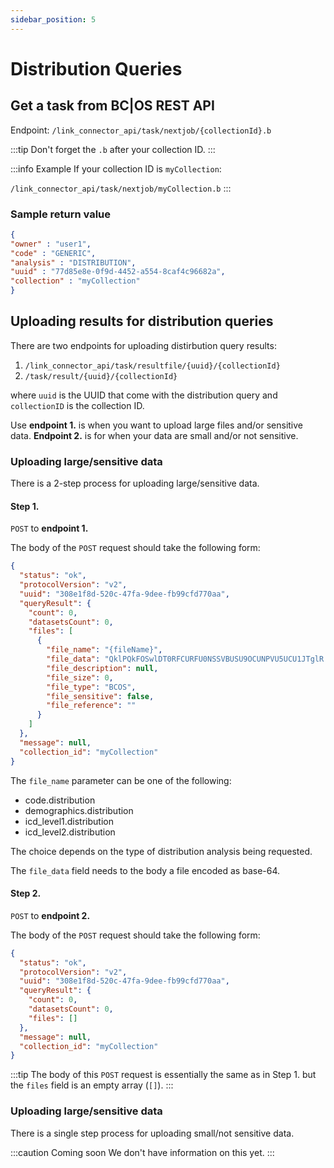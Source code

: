 ```yaml
---
sidebar_position: 5
---
```

# Distribution Queries

## Get a task from BC|OS REST API

Endpoint: `/link_connector_api/task/nextjob/{collectionId}.b`

:::tip
Don't forget the `.b` after your collection ID.
:::

:::info Example
If your collection ID is `myCollection`:

`/link_connector_api/task/nextjob/myCollection.b`
:::

### Sample return value
```json
{
"owner" : "user1",
"code" : "GENERIC",
"analysis" : "DISTRIBUTION",
"uuid" : "77d85e8e-0f9d-4452-a554-8caf4c96682a",
"collection" : "myCollection"
}
```

## Uploading results for distribution queries
There are two endpoints for uploading distirbution query results:
1. `/link_connector_api/task/resultfile/{uuid}/{collectionId}`
2. `/task/result/{uuid}/{collectionId}`

where `uuid` is the UUID that come with the distribution query and `collectionID` is the collection ID.

Use **endpoint 1.** is when you want to upload large files and/or sensitive data. **Endpoint 2.** is for when your data are small and/or not sensitive.

### Uploading large/sensitive data
There is a 2-step process for uploading large/sensitive data.

#### Step 1.
`POST` to **endpoint 1.**

The body of the `POST` request should take the following form:
```json
{
  "status": "ok",
  "protocolVersion": "v2",
  "uuid": "308e1f8d-520c-47fa-9dee-fb99cfd770aa",
  "queryResult": {
    "count": 0,
    "datasetsCount": 0,
    "files": [
      {
        "file_name": "{fileName}",
        "file_data": "QklPQkFOSwlDT0RFCURFU0NSSVBUSU9OCUNPVU5UCU1JTglR ...",
        "file_description": null,
        "file_size": 0,
        "file_type": "BCOS",
        "file_sensitive": false,
        "file_reference": ""
      }
    ]
  },
  "message": null,
  "collection_id": "myCollection"
}
```
The `file_name` parameter can be one of the following:
- code.distribution
- demographics.distribution
- icd_level1.distribution
- icd_level2.distribution

The choice depends on the type of distribution analysis being requested.

The `file_data` field needs to the body a file encoded as base-64.

#### Step 2.
`POST` to **endpoint 2.**

The body of the `POST` request should take the following form:
```json
{
  "status": "ok",
  "protocolVersion": "v2",
  "uuid": "308e1f8d-520c-47fa-9dee-fb99cfd770aa",
  "queryResult": {
    "count": 0,
    "datasetsCount": 0,
    "files": []
  },
  "message": null,
  "collection_id": "myCollection"
}
```
:::tip
The body of this `POST` request is essentially the same as in Step 1. but the `files` field is an empty array (`[]`).
:::

### Uploading large/sensitive data
There is a single step process for uploading small/not sensitive data.

:::caution Coming soon
We don't have information on this yet.
:::
